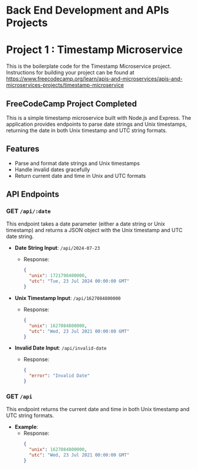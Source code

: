 # Back End Development and APIs Projects


# Project 1 : Timestamp Microservice

This is the boilerplate code for the Timestamp Microservice project. Instructions for building your project can be found at https://www.freecodecamp.org/learn/apis-and-microservices/apis-and-microservices-projects/timestamp-microservice

## FreeCodeCamp Project Completed 

This is a simple timestamp microservice built with Node.js and Express. The application provides endpoints to parse date strings and Unix timestamps, returning the date in both Unix timestamp and UTC string formats.

## Features

- Parse and format date strings and Unix timestamps
- Handle invalid dates gracefully
- Return current date and time in Unix and UTC formats

## API Endpoints

### GET `/api/:date`

This endpoint takes a date parameter (either a date string or Unix timestamp) and returns a JSON object with the Unix timestamp and UTC date string.

- **Date String Input**: `/api/2024-07-23`
  - Response:
    ```json
    {
      "unix": 1721798400000,
      "utc": "Tue, 23 Jul 2024 00:00:00 GMT"
    }
    ```

- **Unix Timestamp Input**: `/api/1627084800000`
  - Response:
    ```json
    {
      "unix": 1627084800000,
      "utc": "Wed, 23 Jul 2021 00:00:00 GMT"
    }
    ```

- **Invalid Date Input**: `/api/invalid-date`
  - Response:
    ```json
    {
      "error": "Invalid Date"
    }
    ```

### GET `/api`

This endpoint returns the current date and time in both Unix timestamp and UTC string formats.

- **Example**:
  - Response:
    ```json
    {
      "unix": 1627084800000,
      "utc": "Wed, 23 Jul 2021 00:00:00 GMT"
    }
    ```



